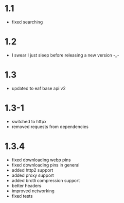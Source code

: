 # 1.1
- fixed searching

# 1.2 
- I swear I just sleep before releasing a new version -_-

# 1.3
- updated to eaf base api v2

# 1.3-1
- switched to httpx
- removed requests from dependencies

# 1.3.4
- fixed downloading webp pins
- fixed downloading pins in general
- added http2 support
- added proxy support
- added brotli compression support
- better headers
- improved networking
- fixed tests